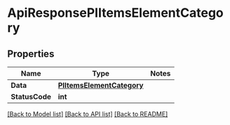 # ApiResponsePIItemsElementCategory

## Properties
Name | Type | Notes
------------ | ------------- | -------------
**Data** | **[**PIItemsElementCategory**](../Model/PIItemsElementCategory.md)**
**StatusCode** | **int**

[[Back to Model list]](../../README.md#documentation-for-models) [[Back to API list]](../../README.md#documentation-for-api-endpoints) [[Back to README]](../../README.md)
